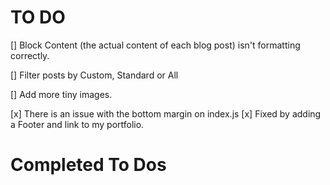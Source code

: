 # TO DO

[] Block Content (the actual content of each blog post) isn't formatting correctly.

[] Filter posts by Custom, Standard or All

[] Add more tiny images.

[x] There is an issue with the bottom margin on index.js
[x] Fixed by adding a Footer and link to my portfolio.

# Completed To Dos
